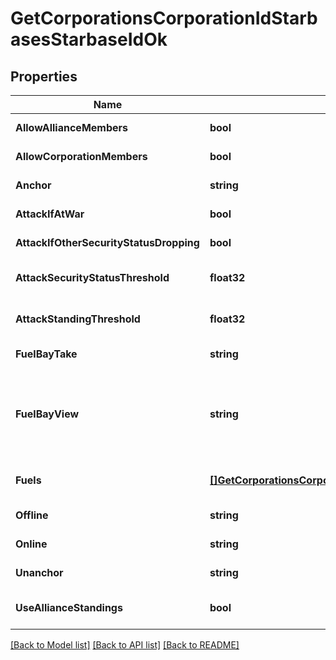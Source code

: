 # GetCorporationsCorporationIdStarbasesStarbaseIdOk

## Properties
Name | Type | Description | Notes
------------ | ------------- | ------------- | -------------
**AllowAllianceMembers** | **bool** | allow_alliance_members boolean | [default to null]
**AllowCorporationMembers** | **bool** | allow_corporation_members boolean | [default to null]
**Anchor** | **string** | Who can anchor starbase (POS) and its structures | [default to null]
**AttackIfAtWar** | **bool** | attack_if_at_war boolean | [default to null]
**AttackIfOtherSecurityStatusDropping** | **bool** | attack_if_other_security_status_dropping boolean | [default to null]
**AttackSecurityStatusThreshold** | **float32** | Starbase (POS) will attack if target&#x27;s security standing is lower than this value | [optional] [default to null]
**AttackStandingThreshold** | **float32** | Starbase (POS) will attack if target&#x27;s standing is lower than this value | [optional] [default to null]
**FuelBayTake** | **string** | Who can take fuel blocks out of the starbase (POS)&#x27;s fuel bay | [default to null]
**FuelBayView** | **string** | Who can view the starbase (POS)&#x27;s fule bay. Characters either need to have required role or belong to the starbase (POS) owner&#x27;s corporation or alliance, as described by the enum, all other access settings follows the same scheme | [default to null]
**Fuels** | [**[]GetCorporationsCorporationIdStarbasesStarbaseIdFuel**](get_corporations_corporation_id_starbases_starbase_id_fuel.md) | Fuel blocks and other things that will be consumed when operating a starbase (POS) | [optional] [default to null]
**Offline** | **string** | Who can offline starbase (POS) and its structures | [default to null]
**Online** | **string** | Who can online starbase (POS) and its structures | [default to null]
**Unanchor** | **string** | Who can unanchor starbase (POS) and its structures | [default to null]
**UseAllianceStandings** | **bool** | True if the starbase (POS) is using alliance standings, otherwise using corporation&#x27;s | [default to null]

[[Back to Model list]](../README.md#documentation-for-models) [[Back to API list]](../README.md#documentation-for-api-endpoints) [[Back to README]](../README.md)

